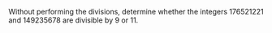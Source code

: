 Without performing the divisions, determine whether the integers 176521221 and 149235678 are divisible by 9 or 11.